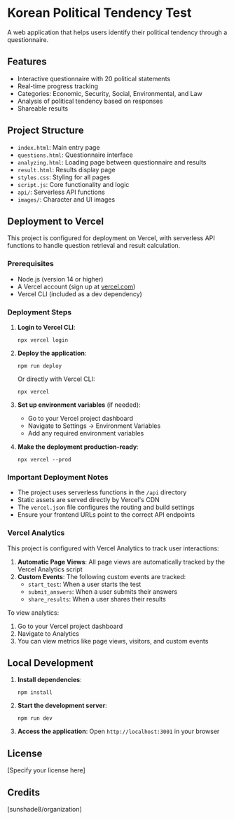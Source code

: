 # Korean Political Tendency Test

A web application that helps users identify their political tendency through a questionnaire.

## Features

- Interactive questionnaire with 20 political statements
- Real-time progress tracking
- Categories: Economic, Security, Social, Environmental, and Law
- Analysis of political tendency based on responses
- Shareable results

## Project Structure

- `index.html`: Main entry page
- `questions.html`: Questionnaire interface
- `analyzing.html`: Loading page between questionnaire and results
- `result.html`: Results display page
- `styles.css`: Styling for all pages
- `script.js`: Core functionality and logic
- `api/`: Serverless API functions
- `images/`: Character and UI images

## Deployment to Vercel

This project is configured for deployment on Vercel, with serverless API functions to handle question retrieval and result calculation.

### Prerequisites

- Node.js (version 14 or higher)
- A Vercel account (sign up at [vercel.com](https://vercel.com))
- Vercel CLI (included as a dev dependency)

### Deployment Steps

1. **Login to Vercel CLI**:
   ```
   npx vercel login
   ```

2. **Deploy the application**:
   ```
   npm run deploy
   ```
   
   Or directly with Vercel CLI:
   ```
   npx vercel
   ```

3. **Set up environment variables** (if needed):
   - Go to your Vercel project dashboard
   - Navigate to Settings → Environment Variables
   - Add any required environment variables

4. **Make the deployment production-ready**:
   ```
   npx vercel --prod
   ```

### Important Deployment Notes

- The project uses serverless functions in the `/api` directory
- Static assets are served directly by Vercel's CDN
- The `vercel.json` file configures the routing and build settings
- Ensure your frontend URLs point to the correct API endpoints

### Vercel Analytics

This project is configured with Vercel Analytics to track user interactions:

1. **Automatic Page Views**: All page views are automatically tracked by the Vercel Analytics script
2. **Custom Events**: The following custom events are tracked:
   - `start_test`: When a user starts the test
   - `submit_answers`: When a user submits their answers
   - `share_results`: When a user shares their results

To view analytics:
1. Go to your Vercel project dashboard
2. Navigate to Analytics
3. You can view metrics like page views, visitors, and custom events

## Local Development

1. **Install dependencies**:
   ```
   npm install
   ```

2. **Start the development server**:
   ```
   npm run dev
   ```

3. **Access the application**:
   Open `http://localhost:3001` in your browser

## License

[Specify your license here]

## Credits

[sunshade8/organization] 